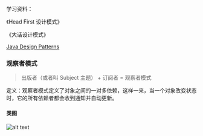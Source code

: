 学习资料：

《Head First 设计模式》

《大话设计模式》

[Java Design Patterns](https://java-design-patterns.com/patterns/)



### 观察者模式

> 出版者（或者叫 Subject 主题） + 订阅者 = 观察者模式

定义：观察者模式定义了对象之间的一对多依赖，这样一来，当一个对象改变状态时，它的所有依赖者都会收到通知并自动更新。



#### 类图

![alt text](https://java-design-patterns.com/patterns/observer/etc/observer_1.png)




